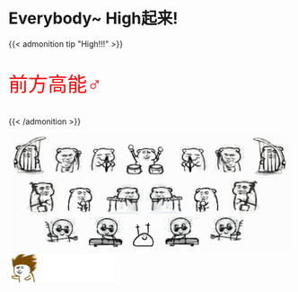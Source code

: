 # Everybody~ High起来!

<script src="https://cdn.jsdelivr.net/gh/lewky/carnival@master/js/carnival.js"></script>

{{< admonition tip "High!!!" >}}
<p style="font-size:35px; color:red;"><i class="fas fa-exclamation-triangle"></i> 前方高能♂</p>
{{< /admonition >}}

![1.gif](/images/posts/carnival/1.gif)
![2.gif](/images/posts/carnival/2.gif)
